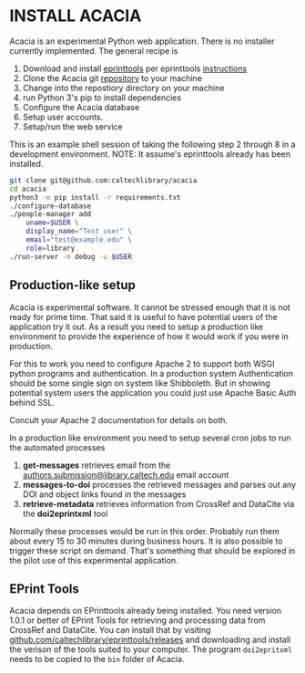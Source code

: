 INSTALL ACACIA
==============

Acacia is an experimental Python web application.  There is no installer
currently implemented. The general recipe is

1. Download and install [eprinttools](https://github.com/caltechlibrary/eprinttools/releases) per eprinttools [instructions](https://github.com/caltechlibrary/eprinttools/blob/main/INSTALL.md)
2. Clone the Acacia git [repository](https://github.com/caltechlibrary/acacia) to your machine
3. Change into the repostiory directory on your machine
4. run Python 3's pip to install dependencies
5. Configure the Acacia database
6. Setup user accounts.
7. Setup/run the web service

This is an example shell session of taking the following step 2 through
8 in a development environment.  NOTE: It assume's eprinttools already
has been installed.

```bash
git clone git@github.com:caltechlibrary/acacia
cd acacia
python3 -m pip install -r requirements.txt
./configure-database
./people-manager add 
    uname=$USER \
    display_name="Test user" \
    email="test@example.edu" \
    role=library
./run-server -m debug -u $USER
```


Production-like setup
---------------------

Acacia is experimental software. It cannot be stressed enough that it
is not ready for prime time. That said it is useful to have potential
users of the application try it out. As a result you need to setup a
production like environment to provide the experience of how it would
work if you were in production.

For this to work you need to configure Apache 2 to support both WSGI
python programs and authentication. In a production system Authentication
should be some single sign on system like Shibboleth. But in showing
potential system users the application you could just use Apache Basic Auth
behind SSL.

Concult your Apache 2 documentation for details on both.

In a production like environment you need to setup several cron jobs
to run the automated processes

1. __get-messages__ retrieves email from the authors.submission@library.caltech.edu email account
2. __messages-to-doi__ processes the retrieved messages and parses out any DOI and object links found in the messages
3. __retrieve-metadata__ retrieves information from CrossRef and DataCite via the __doi2eprintxml__ tool
 
Normally these processes would be run in this order. Probably run them about every 15 to 30 minutes during business hours.  It is also possible to trigger these script on demand. That's something that should be explored in the pilot use of this experimental application.

EPrint Tools
------------

Acacia depends on EPrinttools already being installed.
You need version 1.0.1 or better of EPrint Tools for retrieving
and processing data from CrossRef and DataCite. You can install
that by visiting [github.com/caltechlibrary/eprinttools/releases](https://github.com/caltechlibrary/eprinttools/releases) and downloading
and install the verison of the tools suited to your computer.
The program `doi2epritxml` needs to be copied to the `bin` folder
of Acacia.


